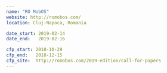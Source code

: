 ```yaml
---
name: "RO MobOS"
website: http://romobos.com/
location: Cluj-Napoca, Romania

date_start: 2019-02-14
date_end:   2019-02-16

cfp_start: 2018-10-29
cfp_end:   2018-12-15
cfp_site:  http://romobos.com/2019-edition/call-for-papers
---
```

